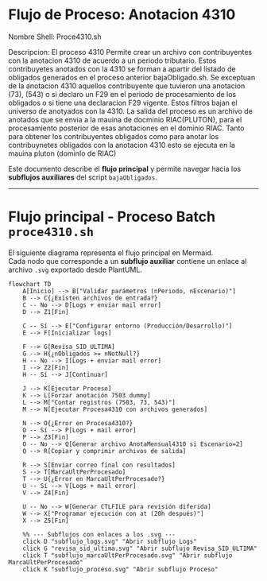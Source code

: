 # Flujo de Proceso: Anotacion 4310

Nombre Shell: Proce4310.sh

Descripcion: El proceso 4310 Permite crear un archivo con contribuyentes con la anotacion 4310 de acuerdo a un periodo tributario. Estos contribuyetes anotados con la 4310 se forman a apartir del listado de obligados generados en el proceso anterior bajaObligado.sh.
Se exceptuan de la anotacion 4310 aquellos contribuyente que tuvieron una anotacion (73), (543) o si declaro un F29 en el periodo de procesamiento de los obligados o si tiene una declaracion F29 vigente. Estos filtros bajan el universo de anotyados con la 4310. La salida del proceso es un archivo de anotados que se envia a la mauina de docminio RIAC(PLUTON), para el procesamiento posterior de esas anotaciones en el dominio RIAC. 
Tanto para obtener los contribuyentes obligados como para anotar los contribuynetes obligados con la anotacion 4310 esto se ejecuta en la mauina pluton (dominIo de RIAC) 

Este documento describe el **flujo principal** y permite navegar hacia los **subflujos auxiliares** del script `bajaObligados`.

---

# Flujo principal - Proceso Batch `proce4310.sh`

El siguiente diagrama representa el flujo principal en Mermaid.  
Cada nodo que corresponde a un **subflujo auxiliar** contiene un enlace al archivo `.svg` exportado desde PlantUML.

```mermaid
flowchart TD
    A[Inicio] --> B["Validar parámetros (nPeriodo, nEscenario)"]
    B --> C{¿Existen archivos de entrada?}
    C -- No --> D[Logs + enviar mail error]
    D --> Z1[Fin]

    C -- Sí --> E["Configurar entorno (Producción/Desarrollo)"]
    E --> F[Inicializar logs]

    F --> G[Revisa_SID_ULTIMA]
    G --> H{¿nObligados >= nNotNull?}
    H -- No --> I[Logs + enviar mail error]
    I --> Z2[Fin]
    H -- Sí --> J[Continuar]

    J --> K[Ejecutar Proceso]
    K --> L[Forzar anotación 7503 dummy]
    L --> M["Contar registros (7503, 73, 543)"]
    M --> N[Ejecutar Procesa4310 con archivos generados]

    N --> O{¿Error en Procesa4310?}
    O -- Sí --> P[Logs + mail error]
    P --> Z3[Fin]
    O -- No --> Q[Generar archivo AnotaMensual4310 si Escenario=2]
    Q --> R[Copiar y comprimir archivos de salida]

    R --> S[Enviar correo final con resultados]
    S --> T[MarcaUltPerProcesado]
    T --> U{¿Error en MarcaUltPerProcesado?}
    U -- Sí --> V[Logs + mail error]
    V --> Z4[Fin]

    U -- No --> W[Generar CTLFILE para revisión diferida]
    W --> X["Programar ejecución con at (20h después)"]
    X --> Z5[Fin]

    %% --- Subflujos con enlaces a los .svg ---
    click D "subflujo_logs.svg" "Abrir subflujo Logs"
    click G "revisa_sid_ultima.svg" "Abrir subflujo Revisa_SID_ULTIMA"
    click T "subflujo_marcaUltPerProcesado.svg" "Abrir subflujo MarcaUltPerProcesado"
    click K "subflujo_proceso.svg" "Abrir subflujo Proceso"


